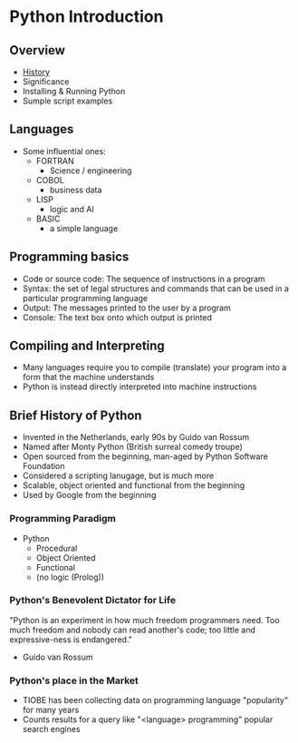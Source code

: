 # Python Introduction
## Overview
- [History](#brief-history-of-python)
- Significance
- Installing & Running Python
- Sumple script examples


## Languages
- Some influential ones:
    - FORTRAN
        - Science / engineering
    - COBOL
        - business data
    - LISP
        - logic and AI
    - BASIC
        - a simple language

## Programming basics
- Code or source code: The sequence of instructions in a program
- Syntax: the set of legal structures and commands that can be used in a particular programming language
- Output: The messages printed to the user by a program
- Console: The text box onto which output is printed

## Compiling and Interpreting
- Many languages require you to compile (translate) your program into a form that the machine understands
- Python is instead directly interpreted into machine instructions

## Brief History of Python
- Invented in the Netherlands, early 90s by Guido van Rossum
- Named after Monty Python (British surreal comedy troupe)
- Open sourced from the beginning, man-aged by Python Software Foundation
- Considered a scripting lanugage, but is much more
- Scalable, object oriented and functional from the beginning
- Used by Google from the beginning

### Programming Paradigm
- Python
    - Procedural
    - Object Oriented
    - Functional
    - (no logic (Prolog))

### Python's Benevolent Dictator for Life
"Python is an experiment in how much freedom programmers need. Too much freedom and nobody can read another's code; too little and expressive-ness is endangered."
- Guido van Rossum

### Python's place in the Market
- TIOBE has been collecting data on programming language "popularity" for many years
- Counts results for a query like "\<language> programming" popular search engines